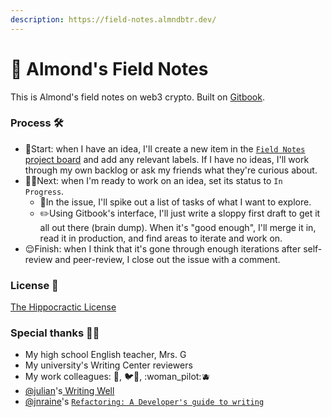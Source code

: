 ```yaml
---
description: https://field-notes.almndbtr.dev/
---
```


# 📓 Almond's Field Notes

This is Almond's field notes on web3 crypto. Built on [Gitbook](https://www.gitbook.com).

### Process 🛠️

* 🤔Start: when I have an idea, I'll create a new item in the [`Field Notes` project board](https://github.com/users/almndbtr/projects/1) and add any relevant labels. If I have no ideas, I'll work through my own backlog or ask my friends what they're curious about.
* 🙆‍♂️Next: when I'm ready to work on an idea, set its status to `In Progress`.
  * :grapes:In the issue, I'll spike out a list of tasks of what I want to explore.
  * :pencil2:Using Gitbook's interface, I'll just write a sloppy first draft to get it all out there (brain dump). When it's "good enough", I'll merge it in, read it in production, and find areas to iterate and work on.
* :relieved:Finish: when I think that it's gone through enough iterations after self-review and peer-review, I close out the issue with a comment.

### License 💼

[The Hippocractic License](https://firstdonoharm.dev)

### **Special thanks** 🙇‍♂️

* My high school English teacher, Mrs. G
* My university's Writing Center reviewers
* My work colleagues: 🌹, 🐦🚗, :woman\_pilot::blueberries:
* [@julian](https://twitter.com/julian)'s[ Writing Well](https://www.julian.com/guide/write)
* [@jnraine](https://twitter.com/jnraine)'s [`Refactoring: A Developer's guide to writing`](https://www.youtube.com/watch?v=BbIILUSmSk4)

